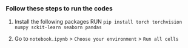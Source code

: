 
### Follow these steps to run the codes
1. Install the following packages
    RUN `pip install torch torchvision numpy sckit-learn seaborn pandas`

2. Go to `notebook.ipynb` > `Choose your environment` > `Run all cells`

